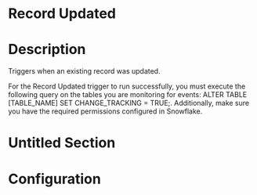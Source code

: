 ﻿# Record Updated

# Description

Triggers when an existing record was updated.

For the Record Updated trigger to run successfully, you must execute the
                following query on the tables you are monitoring for events: ALTER TABLE
                    [TABLE_NAME] SET CHANGE_TRACKING = TRUE;. Additionally, make sure you
                have the required permissions configured in Snowflake.

# Untitled Section

# Configuration
